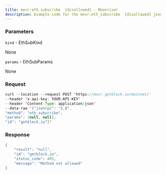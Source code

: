 ```yaml
---
title: movr:eth_subscribe  {disallowed} - Moonriver
description: Example code for the movr:eth_subscribe  {disallowed} json-rpc method. Сomplete guide on how to use movr:eth_subscribe  {disallowed} json-rpc in GetBlock.io Web3 documentation.
---
```


### Parameters


`kind` - EthSubKind

None

`params` - EthSubParams

None

### Request

``` java
curl --location --request POST 'https://movr.getblock.io/mainnet/' 
--header 'x-api-key: YOUR-API-KEY' 
--header 'Content-Type: application/json' 
--data-raw '{"jsonrpc": "2.0",
"method": "eth_subscribe",
"params": [null, null],
"id": "getblock.io"}'
```

###  Response

``` java
{
    "result": "null",
    "id": "getblock.io",
    "status_code": 405,
    "message": "Method not allowed"
}
```

